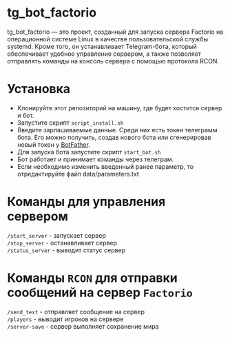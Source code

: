 # tg_bot_factorio
tg_bot_factorio — это проект, созданный для запуска сервера Factorio на операционной системе Linux в качестве пользовательской службы systemd. Кроме того, он устанавливает Telegram-бота, который обеспечивает удобное управление сервером, а также позволяет отправлять команды на консоль сервера с помощью протокола RCON.


# Установка
- Клонируйте этот репозиторий на машину, где будет хостится сервер и бот.
- Запустите скрипт `script_install.sh`
- Введите зарпашиваемые данные. Среди них есть токен телеграмм бота. Его можно получить, создав нового бота или сгенерировав новый токен у [BotFather](https://telegram.me/BotFather).
- Для запуска бота запустите скрипт `start_bot.sh`
- Бот работает и принимает команды через телеграм.
- Если необходимо изменить введенный ранее параметр, то отредактируйте файл data/parameters.txt

# Команды для управления сервером

`/start_server` - запускает сервер  
`/stop_server` - останавливает сервер  
`/status_server` - выводит статус сервер  

# Команды `RCON`  для отправки сообщений на сервер `Factorio`

`/send_text` - отправляет сообщение на сервер  
`/players` - выводит игроков на сервере    
`/server-save` - сервер выполняет сохранение мира    
